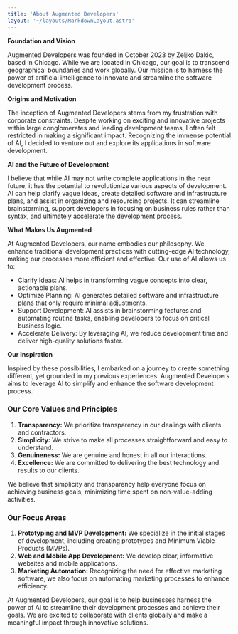 ```yaml
---
title: 'About Augmented Developers'
layout: '~/layouts/MarkdownLayout.astro'
---
```


**Foundation and Vision**

Augmented Developers was founded in October 2023 by Zeljko Dakic, based in Chicago. While we are located in Chicago, our goal is to transcend geographical boundaries and work globally. Our mission is to harness the power of artificial intelligence to innovate and streamline the software development process.

**Origins and Motivation**

The inception of Augmented Developers stems from my frustration with corporate constraints. Despite working on exciting and innovative projects within large conglomerates and leading development teams, I often felt restricted in making a significant impact. Recognizing the immense potential of AI, I decided to venture out and explore its applications in software development.

**AI and the Future of Development**

I believe that while AI may not write complete applications in the near future, it has the potential to revolutionize various aspects of development. AI can help clarify vague ideas, create detailed software and infrastructure plans, and assist in organizing and resourcing projects. It can streamline brainstorming, support developers in focusing on business rules rather than syntax, and ultimately accelerate the development process.

**What Makes Us Augmented**

At Augmented Developers, our name embodies our philosophy. We enhance traditional development practices with cutting-edge AI technology, making our processes more efficient and effective. Our use of AI allows us to:

- Clarify Ideas: AI helps in transforming vague concepts into clear, actionable plans.
- Optimize Planning: AI generates detailed software and infrastructure plans that only require minimal adjustments.
- Support Development: AI assists in brainstorming features and automating routine tasks, enabling developers to focus on critical business logic.
- Accelerate Delivery: By leveraging AI, we reduce development time and deliver high-quality solutions faster.

**Our Inspiration**

Inspired by these possibilities, I embarked on a journey to create something different, yet grounded in my previous experiences. Augmented Developers aims to leverage AI to simplify and enhance the software development process.

### Our Core Values and Principles

1. **Transparency:** We prioritize transparency in our dealings with clients and contractors.
2. **Simplicity:** We strive to make all processes straightforward and easy to understand.
3. **Genuineness:** We are genuine and honest in all our interactions.
4. **Excellence:** We are committed to delivering the best technology and results to our clients.

We believe that simplicity and transparency help everyone focus on achieving business goals, minimizing time spent on non-value-adding activities.

### Our Focus Areas

1. **Prototyping and MVP Development:** We specialize in the initial stages of development, including creating prototypes and Minimum Viable Products (MVPs).
2. **Web and Mobile App Development:** We develop clear, informative websites and mobile applications.
3. **Marketing Automation:** Recognizing the need for effective marketing software, we also focus on automating marketing processes to enhance efficiency.

At Augmented Developers, our goal is to help businesses harness the power of AI to streamline their development processes and achieve their goals. We are excited to collaborate with clients globally and make a meaningful impact through innovative solutions.

